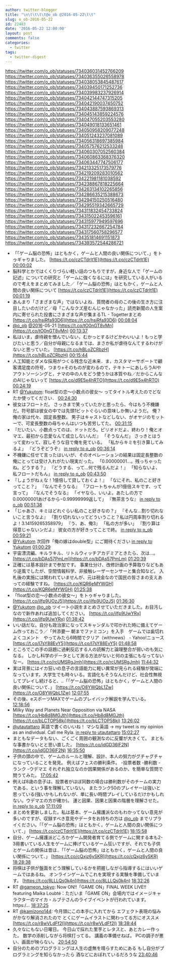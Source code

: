 ```yaml
---
author: twitter-blogger
title: "\n\t\t\t\t@o_ob @2016-05-22\t\t"
slug: o_ob-2016-05-22
id: 22483
date: '2016-05-22 12:00:00'
layout: post
comments: false
categories:
  - twitter
tags:
  - twitter-digest
---
```


https://twitter.com/o_ob/statuses/734036031452766209 https://twitter.com/o_ob/statuses/734036355026558978 https://twitter.com/o_ob/statuses/734038053845487617 https://twitter.com/o_ob/statuses/734039450171252736 https://twitter.com/o_ob/statuses/734039983237926914 https://twitter.com/o_ob/statuses/734042144747315205 https://twitter.com/o_ob/statuses/734042190037450752 https://twitter.com/o_ob/statuses/734043887593869313 https://twitter.com/o_ob/statuses/734045143859224576 https://twitter.com/o_ob/statuses/734047055203553280 https://twitter.com/o_ob/statuses/734049018133651461 https://twitter.com/o_ob/statuses/734050958209077248 https://twitter.com/o_ob/statuses/734051243237081089 https://twitter.com/o_ob/statuses/734056318697385984 https://twitter.com/o_ob/statuses/734057576212533248 https://twitter.com/o_ob/statuses/734060307052560384 https://twitter.com/o_ob/statuses/734060863368376320 https://twitter.com/o_ob/statuses/734063447747506177 https://twitter.com/o_ob/statuses/734213325173579776 https://twitter.com/o_ob/statuses/734219209283010562 https://twitter.com/o_ob/statuses/734221981181038592 https://twitter.com/o_ob/statuses/734238867818225664 https://twitter.com/o_ob/statuses/734263134102265856 https://twitter.com/o_ob/statuses/734286635215388673 https://twitter.com/o_ob/statuses/734294150250516480 https://twitter.com/o_ob/statuses/734295519342665729 https://twitter.com/o_ob/statuses/734311832454733824 https://twitter.com/o_ob/statuses/734315022453596161 https://twitter.com/o_ob/statuses/734315977949597696 https://twitter.com/o_ob/statuses/734317232667254784 https://twitter.com/o_ob/statuses/734317560758296577 https://twitter.com/o_ob/statuses/734351814691151873 https://twitter.com/o_ob/statuses/734393572544286721  

*   「「ゲーム脳の恐怖」はともかく，ゲームと人間の良い関係について．」をトゥギャりました。 [https://t.co/czCTdrIt1E](https://t.co/czCTdrIt1E) [00:00:02](https://twitter.com/o_ob/statuses/734036031452766209)
*   脳科学とかではくくりづらい軽い話のつもりですが，身近な人で「ゲームの記述」についての研究と「ゲームに強くなるには」を研究している人がいるので考えをまとめてみました／「ゲーム脳の恐怖」はともかく，ゲームと人間の良い関係について [https://t.co/czCTdrIt1E](https://t.co/czCTdrIt1E) [00:01:19](https://twitter.com/o_ob/statuses/734036355026558978)
*   あんまり「さまざまな声」ではないよね．質問者の母のこの後の生き方に注目したいのだけど／母「こんなクズ産むんじゃなかった」読売新聞の人生案内に寄せられた投書にさまざまな声が集まるTL - Togetterまとめ [https://t.co/hsiRfa93D6](https://t.co/hsiRfa93D6) [00:08:04](https://twitter.com/o_ob/statuses/734038053845487617)
*   [@o_ob](https://twitter.com/o_ob) [@2016](https://twitter.com/2016)-05-21 [https://t.co/tO0nGT8vMn](https://t.co/tO0nGT8vMn) [00:13:37](https://twitter.com/o_ob/statuses/734039450171252736)
*   私はいま，虐待親を憎んでいない，むかっとするけどかわいいよ！もっと学びたいと思う／自分が母親になるまでは、まさか私が虐待なんてするわけがないと思っていた。 [https://t.co/hBLoZCRbzH](https://t.co/hBLoZCRbzH) [00:15:44](https://twitter.com/o_ob/statuses/734039983237926914)
*   人工知能とダメな採用がつくる残念な近未来．ま，カスタマーサポートで顧客満足度の符号，つまり±そのものが変わるので，テキトーにあしらうAIやアウトソーシングと，ナマの中の人をどう使うかは本質やね／だからこんなのAIじゃないって [https://t.co/d9E5x4hRTO](https://t.co/d9E5x4hRTO) [00:24:19](https://twitter.com/o_ob/statuses/734042144747315205)
*   RT [@Yukutom](https://twitter.com/Yukutom): float型の恋〜小数点の彼女〜 ってタイトル考えたのでどなたか使ってください． [00:24:30](https://twitter.com/o_ob/statuses/734042190037450752)
*   彼女はフロートだ。 さっきまで笑っていたかと思ったら、今はもう不機嫌だ。符号部は彼女の中では先頭1ビットぐらいの意味しか無いようだ。 俺？ 俺の家は代々、固定長整数。 男子はキャストなどしない、がオヤジのモットーで、可変長整数の母ちゃんはいつも苦労してた。 [00:31:15](https://twitter.com/o_ob/statuses/734043887593869313)
*   『だいたい、小数点ってのは、ドットだろ。ピリオドだよ、終わり！俺とオマエ、最初から恋愛なんて成立しないんだ』 「そうなんだ」 さっきとはうって変わって、寂しそうな目で俺を見ている。 「私からキミを引き算してみるよ」 『どうぞどうぞ』 [in reply to o_ob](https://twitter.com/o_ob/statuses/734043887593869313) [00:36:14](https://twitter.com/o_ob/statuses/734045143859224576)
*   不機嫌に任せて言ったはいいが、そのオペレーションの結果は固定長整数の俺にとっては受け入れがたい現実だった。 「0.00000001…。残っちゃったね。どうする？」 『どうする、って…何で残るんだよ！』 「知らないよ、私フロートだもん」 [in reply to o_ob](https://twitter.com/o_ob/statuses/734045143859224576) [00:43:50](https://twitter.com/o_ob/statuses/734047055203553280)
*   『しょうがねぇな！1億倍して貸しておくよ！』 「なにそれ、私のこと好きってこと？」 『なんでそうなる』 「フロートちゃんが1億倍スキです、って言って」 『なんでそうなる』 「イヤなら、いいよ。あたしの方で0.00000001あげるから−0.99999999返して」 『無茶言うな』 [in reply to o_ob](https://twitter.com/o_ob/statuses/734047055203553280) [00:51:38](https://twitter.com/o_ob/statuses/734049018133651461)
*   「じゃあさ、キミはどれぐらい私のこと好きなの？」 『そんな...割り切れないこと言うなよ』 「割り切れないってどういうこと？私は円周率割り切れるよ！3.14159265358979」 『う、あ、俺3』 「私の方が多い」 『割り算は得意じゃないンだよ』 彼女の方が好きってことで終。 [in reply to o_ob](https://twitter.com/o_ob/statuses/734049018133651461) [00:59:21](https://twitter.com/o_ob/statuses/734050958209077248)
*   [@Yukutom](https://twitter.com/Yukutom) 次回作「俺の嫁はdouble型」にご期待ください [in reply to Yukutom](https://twitter.com/Yukutom/statuses/734041276803207169) [01:00:29](https://twitter.com/o_ob/statuses/734051243237081089)
*   宇宙漂流編、キルラキル、リトルウィッチアカデミアときたら、次は...。 [https://t.co/bDAs57PmLm](https://t.co/bDAs57PmLm) [01:20:39](https://twitter.com/o_ob/statuses/734056318697385984)
*   正確には基本設計まで参加です。 事業仕分け、改修計画の予算取りなどもあり逆風でしたが、空間情報科学、非接触レーザーセンサーと集合知など。 入札後の実施には関われていませんが、元は税金なので国民の皆さまの支えあっての経験ですね。 [https://t.co/KQR6eMYWGH](https://t.co/KQR6eMYWGH) [01:25:38](https://twitter.com/o_ob/statuses/734057576212533248)
*   「float型の恋～小数点の彼女～」をトゥギャりました。 [https://t.co/ilfp9UOzJ5](https://t.co/ilfp9UOzJ5) [01:36:30](https://twitter.com/o_ob/statuses/734060307052560384)
*   [@Yukutom](https://twitter.com/Yukutom) [@o_ob](https://twitter.com/o_ob) ツイート小説をまとめさせていただきました。お目汚しなので新作あれば追加してください。 [https://t.co/ilfp9UwYRx](https://t.co/ilfp9UwYRx) [01:38:42](https://twitter.com/o_ob/statuses/734060863368376320)
*   いい話だな。自分も政治家になってスキャンダルで叩かれた時に備えてゲーム作っておこう／「舛添要一 朝までファミコン」を入手　ゲームでは歯切れよくコメント　やってみたら6時間でクリア（withnews） - Yahoo!ニュース [https://t.co/I7sY88EvY5](https://t.co/I7sY88EvY5) [01:48:58](https://twitter.com/o_ob/statuses/734063447747506177)
*   ところでこの手の話題に過剰反応する人の読解力と論理整合が弱いのも気になる。 しかし科学のデータとして測る方法がないと何の主張にもなってないなー。 [https://t.co/rcUMSRgJmh](https://t.co/rcUMSRgJmh) [11:44:32](https://twitter.com/o_ob/statuses/734213325173579776)
*   実は背景にはイカ狂いの息子の言語能力に軽い異常が見られる経験が発端になっています。大学生でも時々いる。言語化もそうなんだけど、社会性無視してプレイし続けると、..「「ゲーム脳の恐怖」はともかく，ゲームと人間の良い関係について．」 [https://t.co/O8YWQbL1Zw](https://t.co/O8YWQbL1Zw) [12:07:55](https://twitter.com/o_ob/statuses/734219209283010562)
*   その後、eスポーツMAXでゲームのプレイバック解説を学んでいる。 [12:18:56](https://twitter.com/o_ob/statuses/734221981181038592)
*   Milky Way and Planets Near Opposition via NASA [https://t.co/Hb8d8MGJth](https://t.co/Hb8d8MGJth) [https://t.co/bLCTOP58ki](https://t.co/bLCTOP58ki) [13:26:02](https://twitter.com/o_ob/statuses/734238867818225664)
*   [@utautattaro](https://twitter.com/utautattaro) 英語で書くのいいね！ マシな英語 → my tweet is my opinion as an individual. Call me Ryla. [in reply to utautattaro](https://twitter.com/utautattaro/statuses/734262647818846211) [15:02:27](https://twitter.com/o_ob/statuses/734263134102265856)
*   まともなデータもない、ごくごく周囲の観測なのに反響が大きくて。 まともな事書かないとと思い直した。 [https://t.co/idGD36lF2N](https://t.co/idGD36lF2N) [16:35:50](https://twitter.com/o_ob/statuses/734286635215388673)
*   子供の頭の中で、ゲームのルールと理解、設計、本人の努力がグチャグチャになっていることを発見。 例えばフェスの勝利条件。 -投票者数 -勝利数 -ランク -ウデマエ それぞれ独立なのか因果関係があるのか、を簡単な質問で問うてみた。 [17:05:42](https://twitter.com/o_ob/statuses/734294150250516480)
*   例えば8歳の息子は、投票者がほぼ同数の場合は勝利数がそのチームの実力である、という事を理解していない。 またランク50のプレイヤーは強いと思っている(強いかもしれないが、単に長い時間プレイしているだけかもしれない。ウデマエの方が確か)。 運と因果、因果と因果の階層を理解させた。 [in reply to o_ob](https://twitter.com/o_ob/statuses/734294150250516480) [17:11:09](https://twitter.com/o_ob/statuses/734295519342665729)
*   まとめを更新しました。私は基本、ゲーム擁護派なのもわかってない意見が多いのですが、収録すべき意見やデータをお持ちの方は [@o_ob](https://twitter.com/o_ob) までリプライください。「「ゲーム脳の恐怖」はともかく，ゲームと人間の良い関係について．」 [https://t.co/czCTdrIt1E](https://t.co/czCTdrIt1E) [18:15:58](https://twitter.com/o_ob/statuses/734311832454733824)
*   自分、ゲーム擁護派どころかゲーム開発者育てる側でゲームに関する本も2-3冊書いている人生をゲームに捧げているゲーム狂いですが、それでも子供とゲームの関係は昔ほ..「「ゲーム脳の恐怖」はともかく，ゲームと人間の良い関係について．」 [https://t.co/cQxjz6ySKR](https://t.co/cQxjz6ySKR) [18:28:38](https://twitter.com/o_ob/statuses/734315022453596161)
*   将棋は子供が盤面をどう理解しているかを把握しながら指導するにはいいゲームではあるね。 オンラインゲームでこれを実現する実験を準備しています。 [https://t.co/8LLLQs0k4n](https://t.co/8LLLQs0k4n) [18:32:26](https://twitter.com/o_ob/statuses/734315977949597696)
*   RT [@gameon_tokyo](https://twitter.com/gameon_tokyo): Now ON‼︎「GAME ON」FINAL WEEK LIVE!! featuring Maika Loubté：ただいま「GAME ON」会場内ではイメージキャラクターのマイカ・ルブテさんのライブイベントが行われています。 https:/… [18:37:25](https://twitter.com/o_ob/statuses/734317232667254784)
*   RT [@kamizono144](https://twitter.com/kamizono144): 今月頭にこの本手に入れてから エフェクト表現の悩みがかなり解消されたので とくにゲームイラストに関わってる方にオススメ [https://t.co/r8wVLdFf2I](https://t.co/r8wVLdFf2I) [18:38:44](https://twitter.com/o_ob/statuses/734317560758296577)
*   久々なにもない日曜日。 今日山で採れた里芋とレタスと、あとカレー作った。 数学の添削しながら将棋打ってる。 講義の準備せねば。 PCの調子が悪い、画面が映らない。 [20:54:50](https://twitter.com/o_ob/statuses/734351814691151873)
*   自分のためのプログラミングは人生の虚無を晴らすためにある もし自分がプログラミングを知らなかったら 酒などにおぼれているだろうな [23:40:46](https://twitter.com/o_ob/statuses/734393572544286721)